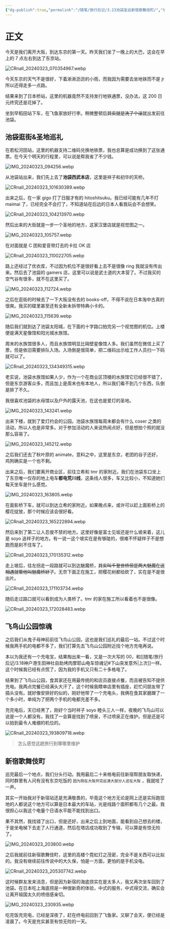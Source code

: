 ```yaml
---
{"dg-publish":true,"permalink":"/随笔/旅行后记/3.23池袋圣巡新宿歌舞伎町/","title":"3.23|池袋圣巡|新宿歌舞伎町","tags":["旅行","生活"],"created":"2024-03-23 19:23","updated":"2024-04-17 21:25"}
---
```



# 正文

今天是我们离开大阪，到达东京的第一天。昨天我们坐了一晚上的大巴，这会在早上的 7 点左右到达了东京站。

![CRnall_20240323_070354967.webp](/img/user/%E9%9A%8F%E7%AC%94/%E6%97%85%E8%A1%8C%E5%90%8E%E8%AE%B0/assets/CRnall_20240323_070354967.webp)

今天东京的天气不是很好，下着淅淅沥沥的小雨，而我因为需要去坐地铁而不是 jr 所以还得走多一点路。

结果来到了日本桥站，这里的机器竟然不支持发行地铁通票，没办法，这 200 日元终究还是花掉了。

坐到早稻田站下车，在飞鱼家放好行李。稍微整顿后~~其实就是洗了个澡~~就出发前往池袋。

## 池袋逛街&圣地巡礼

在若松河田站，这里的机器支持二维码兑换地铁票，我也总算是成功换到了这张通票。在今天个明天的行程里，可以说是帮我省了不少钱。

![IMG_20240323_094256.webp](/img/user/%E9%9A%8F%E7%AC%94/%E6%97%85%E8%A1%8C%E5%90%8E%E8%AE%B0/assets/IMG_20240323_094256.webp)

从池袋站出来，我们先上去了**池袋西武本店**，这里是祥子和初华的天桥。

![CRnall_20240323_101630389.webp](/img/user/%E9%9A%8F%E7%AC%94/%E6%97%85%E8%A1%8C%E5%90%8E%E8%AE%B0/assets/CRnall_20240323_101630389.webp)

出来之后，在一家 gigo 打了日服才有的 hitoshitsuku。我已经可能有几年不打 maimai 了，已经完全不会打了，不知道站在后边的日本人看我玩会不会想笑。

![CRnall_20240323_104213970.webp](/img/user/%E9%9A%8F%E7%AC%94/%E6%97%85%E8%A1%8C%E5%90%8E%E8%AE%B0/assets/CRnall_20240323_104213970.webp)

然后出来的大街就是一步一个圣地的地方，这家汉堡店就是视觉图之一。

![IMG_20240323_105757.webp](/img/user/%E9%9A%8F%E7%AC%94/%E6%97%85%E8%A1%8C%E5%90%8E%E8%AE%B0/assets/IMG_20240323_105757.webp)

在对面就是 C 团和爱音带灯去的卡拉 OK 店

![CRnall_20240323_110022705.webp](/img/user/%E9%9A%8F%E7%AC%94/%E6%97%85%E8%A1%8C%E5%90%8E%E8%AE%B0/assets/CRnall_20240323_110022705.webp)

路上还经过了优衣库，不过因为机位不是很好看上去不是很像 ring 我就没有传出来。然后去了池袋的 gamers 店，这里可以说是武士道的大本营了。不过我买的空气谷有很多，就不在这里买了。

![IMG_20240323_112724.webp](/img/user/%E9%9A%8F%E7%AC%94/%E6%97%85%E8%A1%8C%E5%90%8E%E8%AE%B0/assets/IMG_20240323_112724.webp)

之后在逛街的时候去了一下大阪没有去的 books-off，不得不说在日本淘中古真的很爽。我买的碟里甚至还有全新未拆带特典小卡的。

![IMG_20240323_115639.webp](/img/user/%E9%9A%8F%E7%AC%94/%E6%97%85%E8%A1%8C%E5%90%8E%E8%AE%B0/assets/IMG_20240323_115639.webp)

随后我们就到达了池袋太阳城，在下面的十字路口拍完另一个视觉图的机位。上楼便是满天星像馆和阳光城水族馆。

周末的水族馆很多人，而且水族馆明显比隔壁星像馆人多。我们虽然在微信上买了票，但是依旧需要排队入场。入场倒是很简单，把二维码出示给工作人员扫一下码就可以了。

![CRnall_20240323_134349315.webp](/img/user/%E9%9A%8F%E7%AC%94/%E6%97%85%E8%A1%8C%E5%90%8E%E8%AE%B0/assets/CRnall_20240323_134349315.webp)

老实说，池袋水族馆如果人少，作为一个在商业区顶楼的水族馆它已经很不错了，但是东京游客众多，而且加上是周末也有本地人，所以我们看不到几个东西，队倒是排了不久。

我很喜欢池袋的水母馆以及户外的露天池，在这也是爱灯的圣地。

![IMG_20240323_143241.webp](/img/user/%E9%9A%8F%E7%AC%94/%E6%97%85%E8%A1%8C%E5%90%8E%E8%AE%B0/assets/IMG_20240323_143241.webp)

出来下楼，就到了爱灯约会的公园。池袋水族馆每周末都会有什么 coser 之类的活动，所以人也是非常多。对于参加活动的人来说热闹点好，但是想拍个照的就没那么容易了。

![IMG_20240323_145212.webp](/img/user/%E9%9A%8F%E7%AC%94/%E6%97%85%E8%A1%8C%E5%90%8E%E8%AE%B0/assets/IMG_20240323_145212.webp)

之后我们还去了秋叶原的 animate，意料之中，这里是东京，老团的谷子还好，鸡狗确实是一个也不剩。

出来之后，我们要离开商业区，前往立希和 tmr 的家附近。我们在池袋东口坐上了东京唯一仅存的地上电车**都电荒川线**，这条线人很多，车又比较小，不知道她们每天坐车是什么感觉。

![IMG_20240323_163805.webp](/img/user/%E9%9A%8F%E7%AC%94/%E6%97%85%E8%A1%8C%E5%90%8E%E8%AE%B0/assets/IMG_20240323_163805.webp)

在面影桥下车，就可以到达立希的家附近。如果晚点来，或许可以赶上面影桥上的樱花绽放，那个时候应该会很好看。

![CRnall_20240323_165222894.webp](/img/user/%E9%9A%8F%E7%AC%94/%E6%97%85%E8%A1%8C%E5%90%8E%E8%AE%B0/assets/CRnall_20240323_165222894.webp)

然后来到了第二让人忍俊不禁的地方。这里好像是富士见坂还是什么坡来着，这儿是 soyo 追祥子的地方。有一说一这个坡实在是有够陡的，很难不怀疑祥子不是想跑而是刹不住车了。

![CRnall_20240323_170135312.webp](/img/user/%E9%9A%8F%E7%AC%94/%E6%97%85%E8%A1%8C%E5%90%8E%E8%AE%B0/assets/CRnall_20240323_170135312.webp)

走上坡后，往左拐走一段路就可以到达魅魔桥，~~其实叫千登世桥但是两大魅魔在这相遇就管他叫魅魔桥好了~~。无奈下面正在施工，把樱花树都给砍了，实在是不是很出片。

![CRnall_20240323_171103734.webp](/img/user/%E9%9A%8F%E7%AC%94/%E6%97%85%E8%A1%8C%E5%90%8E%E8%AE%B0/assets/CRnall_20240323_171103734.webp)

随后走过路口就可以看到成为人类桥了。tmr 的家在施工所以看着也不是很像。

![CRnall_20240323_172028483.webp](/img/user/%E9%9A%8F%E7%AC%94/%E6%97%85%E8%A1%8C%E5%90%8E%E8%AE%B0/assets/CRnall_20240323_172028483.webp)

## 飞鸟山公园惊魂

之后我们从鬼子母神前前往飞鸟山公园，这也是我们巡礼的最后一站。不过这个时候我两手机的电都不多了，我们打算先去飞鸟山公园附近找个地方充电再说。

本以为我还有一个充电宝，结果掏出来一看，又是一次大写的 00，和[[随笔/旅行后记/3.18神户港生田神社自助烤肉摩耶山电车惊魂记#下山突发意外\|上次]]一样。这个时候我已经有点慌了，因为我的手机又只有二十多格电了。

结果到了飞鸟山公园，食其家还在用最传统的和店员直接点餐，而且被告知不提供充电。我两点完餐已经满头大汗了，这个时候我瞟单店里有插座，赶忙问朋友带了插头没有。就好像安排好的似的，刚好他带了一个充电头，我俩在食其家磨蹭了一个多小时，单纯为了把两个手机的电都充差不多。

充完电后，天已经黑了，刚好个当时祥子 soyo 睦头三人一样，夜晚的飞鸟山可以说是一个人都没有。我找了一会算是找到了喷泉，不过喷泉正在维护。但是还是可以拍到最令人难绷的机位的。

![CRnall_20240323_193809718.webp](/img/user/%E9%9A%8F%E7%AC%94/%E6%97%85%E8%A1%8C%E5%90%8E%E8%AE%B0/assets/CRnall_20240323_193809718.webp)

> 怎么感觉这趟旅行到哪哪里维护

## 新宿歌舞伎町

巡完最后一个地点，我们分头行动。我用最后二十来格电前往新宿帮朋友取快递，同时群里有人问有没有东京吃饭的 `因为刚在大阪开完巡演大部分人还在大阪` ，我就吱了一声。

其实一开始我对于新宿站还是充满敬畏的，毕竟这个地方无论是网上还是实际跑现地的人都说这个地方可以算是日本最大的车站，光是线路个面积都有几个之最。我很担心以我这个电量个日语水平能不能找到出口。

果不其然，我找错了出口，但是还好，出来之后上到地面，能看到自己想去的楼，于是坐电梯下去走了人行通道，然后在塔店成功取到了专辑，可以算是有惊无险了。

![IMG_20240323_203800.webp](/img/user/%E9%9A%8F%E7%AC%94/%E6%97%85%E8%A1%8C%E5%90%8E%E8%AE%B0/assets/IMG_20240323_203800.webp)

之后我就前往新宿歌舞伎町，这里的高楼个霓虹灯之茂密，完全不是关西可以比拟的。我没有继续前往传说中的大久保，怕是一方面，更怕的是手机没电。

![CRnall_20240323_205307742.webp](/img/user/%E9%9A%8F%E7%AC%94/%E6%97%85%E8%A1%8C%E5%90%8E%E8%AE%B0/assets/CRnall_20240323_205307742.webp)

这时候群友发来消息，但是因为新宿的海底捞实在是太多人，我又再次坐车回到了池袋。在日本吃上海底捞是一种很新奇的体验，中式的服务，中式得交流，确实会让离开祖国太久的喷倍感亲切。

![IMG_20240323_230935.webp](/img/user/%E9%9A%8F%E7%AC%94/%E6%97%85%E8%A1%8C%E5%90%8E%E8%AE%B0/assets/IMG_20240323_230935.webp)

吃完饭充完电，已经是深夜了，赶在终电前回到了飞鱼家。又聊了会天，便已经是凌晨了。今天是充实甚至有惊无险的一天。